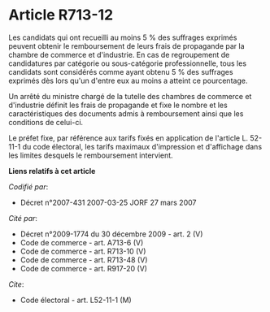 # Article R713-12

Les candidats qui ont recueilli au moins 5 % des suffrages exprimés peuvent obtenir le remboursement de leurs frais de
propagande par la chambre de commerce et d'industrie. En cas de regroupement de candidatures par catégorie ou sous-catégorie
professionnelle, tous les candidats sont considérés comme ayant obtenu 5 % des suffrages exprimés dès lors qu'un d'entre eux
au moins a atteint ce pourcentage.

Un arrêté du ministre chargé de la tutelle des chambres de commerce et d'industrie définit les frais de propagande et fixe le
nombre et les caractéristiques des documents admis à remboursement ainsi que les conditions de celui-ci.

Le préfet fixe, par référence aux tarifs fixés en application de l'article L. 52-11-1 du code électoral, les tarifs maximaux
d'impression et d'affichage dans les limites desquels le remboursement intervient.

**Liens relatifs à cet article**

_Codifié par_:

  - Décret n°2007-431 2007-03-25 JORF 27 mars 2007

_Cité par_:

  - Décret n°2009-1774 du 30 décembre 2009 - art. 2 (V)
  - Code de commerce - art. A713-6 (V)
  - Code de commerce - art. R713-10 (V)
  - Code de commerce - art. R713-48 (V)
  - Code de commerce - art. R917-20 (V)

_Cite_:

  - Code électoral - art. L52-11-1 (M)
